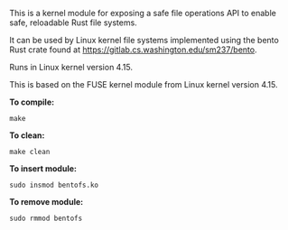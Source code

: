 This is a kernel module for exposing a safe file operations API to enable safe, reloadable Rust file systems.

It can be used by Linux kernel file systems implemented using the bento Rust crate found at <https://gitlab.cs.washington.edu/sm237/bento>.

Runs in Linux kernel version 4.15.

This is based on the FUSE kernel module from Linux kernel version 4.15.

**To compile:**
```
make
```

**To clean:**
```
make clean
```

**To insert module:**
```
sudo insmod bentofs.ko
```

**To remove module:**
```
sudo rmmod bentofs
```
